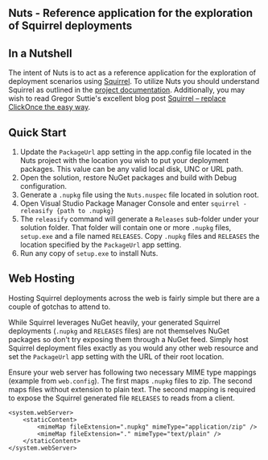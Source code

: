 ## Nuts - Reference application for the exploration of Squirrel deployments ##
## In a Nutshell ##
The intent of Nuts is to act as a reference application for the exploration of deployment scenarios using [Squirrel](https://github.com/Squirrel/Squirrel.Windows). To utilize Nuts you should understand Squirrel as outlined in the [project documentation](https://github.com/Squirrel/Squirrel.Windows/tree/master/docs). Additionally, you may wish to read Gregor Suttie's excellent blog post [Squirrel – replace ClickOnce the easy way](http://gregorsuttie.com/2015/04/27/squirrel-replace-clickonce-the-easy-way/).
## Quick Start ##
1. Update the `PackageUrl` app setting in the app.config file located in the Nuts project with the location you wish to put your deployment packages. This value can be any valid local disk, UNC or URL path.
1. Open the solution, restore NuGet packages and build with Debug configuration.
1. Generate a `.nupkg` file using the `Nuts.nuspec` file located in solution root.
1. Open Visual Studio Package Manager Console and enter `squirrel -releasify {path to .nupkg}`
1. The `releasify` command will generate a `Releases` sub-folder under your solution folder. That folder will contain one or more `.nupkg` files, `setup.exe` and a file named `RELEASES`. Copy `.nupkg` files and `RELEASES` the location specified by the `PackageUrl` app setting.
1. Run any copy of `setup.exe` to install Nuts.

## Web Hosting ##
Hosting Squirrel deployments across the web is fairly simple but there are a couple of gotchas to attend to. 

While Squirrel leverages NuGet heavily, your generated Squirrel deployments (`.nupkg` and `RELEASES` files) are not themselves NuGet packages so don't try exposing them through a NuGet feed. Simply host Squirrel deployment files exactly as you would any other web resource and set the `PackageUrl` app setting with the URL of their root location.

Ensure your web server has following two necessary MIME type mappings (example from `web.config`). The first maps `.nupkg` files to zip. The second maps files without extension to plain text. The second mapping is required to expose the Squirrel generated file `RELEASES` to reads from a client.

    <system.webServer>
        <staticContent>
            <mimeMap fileExtension=".nupkg" mimeType="application/zip" />
            <mimeMap fileExtension="." mimeType="text/plain" />
        </staticContent>
    </system.webServer>
